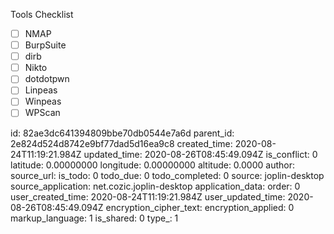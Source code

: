 Tools Checklist

- [ ] NMAP
- [ ] BurpSuite
- [ ] dirb
- [ ] Nikto
- [ ] dotdotpwn
- [ ] Linpeas
- [ ] Winpeas
- [ ] WPScan

id: 82ae3dc641394809bbe70db0544e7a6d
parent_id: 2e824d524d8742e9bf77dad5d16ea9c8
created_time: 2020-08-24T11:19:21.984Z
updated_time: 2020-08-26T08:45:49.094Z
is_conflict: 0
latitude: 0.00000000
longitude: 0.00000000
altitude: 0.0000
author: 
source_url: 
is_todo: 0
todo_due: 0
todo_completed: 0
source: joplin-desktop
source_application: net.cozic.joplin-desktop
application_data: 
order: 0
user_created_time: 2020-08-24T11:19:21.984Z
user_updated_time: 2020-08-26T08:45:49.094Z
encryption_cipher_text: 
encryption_applied: 0
markup_language: 1
is_shared: 0
type_: 1